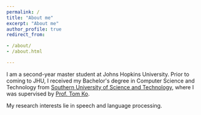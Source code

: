 ```yaml
---
permalink: /
title: "About me"
excerpt: "About me"
author_profile: true
redirect_from:

- /about/
- /about.html

---
```


I am a second-year master student at Johns Hopkins University.
Prior to coming to JHU, I received my Bachelor's degree in Computer Science and Technology
from [Southern University of Science and Technology](https://www.sustech.edu.cn/en/), where I was supervised
by [Prof. Tom Ko](https://tomkocse.github.io/).

My research interests lie in speech and language processing.